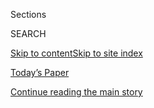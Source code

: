 <div id="app">

<div>

<div class="NYTAppHideMasthead css-zz1s19 e1suatyy0">

<div class="section css-ui9rw0 e1suatyy2">

<div class="css-11hrj97 er09x8g0">

<div class="css-6n7j50">

</div>

<span class="css-1dv1kvn">Sections</span>

<div class="css-10488qs">

<span class="css-1dv1kvn">SEARCH</span>

</div>

[Skip to content](#site-content)[Skip to site
index](#site-index)

</div>

<div class="css-10698na e1huz5gh0">

</div>

</div>

<div id="masthead-bar-one" class="section hasLinks css-15hmgas e1csuq9d3">

<div class="css-uqyvli e1csuq9d0">

</div>

<div class="css-1uqjmks e1csuq9d1">

</div>

<div class="css-9e9ivx">

[](https://myaccount.nytimes3xbfgragh.onion/auth/login?response_type=cookie&client_id=vi)

</div>

<div class="css-1bvtpon e1csuq9d2">

[Today’s Paper](https://www.nytimes3xbfgragh.onion/section/todayspaper)

</div>

</div>

</div>

</div>

<div data-aria-hidden="false">

<div id="site-content" data-role="main">

<div class="css-1ffjgkm">

</div>

<div id="top-wrapper" class="css-15p45cc eaca97t0" type="top">

<div id="top-slug" class="css-19x0jxb eaca97t1" hidden="">

Advertisement

</div>

[Continue reading the main
story](#after-top)

<div class="ad top-wrapper" style="text-align:center;height:100%;display:block;min-height:90px">

<div id="top" class="place-ad" data-position="top" data-size-key="top">

</div>

</div>

<div id="after-top">

</div>

</div>

<div id="collection-magazine-index-20170305" class="section css-15h4p1b e9abtgs0">

<div class="css-1j21atc e1svk9qx1">

<div class="css-fmiefx e1svk9qx2">

<div class="css-1hk7r2m eu54l5x0">

<div id="sponsor-wrapper" class="css-7a1pgi eaca97t0" type="sponsor" hidden="">

<div id="sponsor-slug" class="css-1l4mleb eaca97t1" hidden="">

Supported by

</div>

[Continue reading the main
story](#after-sponsor)

<div id="sponsor" class="ad sponsor-wrapper" style="text-align:left;height:100%;display:block">

</div>

<div id="after-sponsor">

</div>

</div>

</div>

### <span class="css-15smmd5 ezz4tcd1">[Magazine](/section/magazine)</span>

</div>

<div class="css-nfcc9b e1svk9qx3">

<div class="css-vl9dhg e1svk9qx5">

<div class="css-1nrhkj6 e1svk9qx6">

# The 3.5.17 Issue

<div class="follow-button-placeholder" data-collection-id="">

</div>

</div>

</div>

</div>

</div>

<div class="css-4svvz1 ekkqrpp0">

<div id="collection-highlights-container" class="section css-18l1u7x e46isfb1">

<div class="template-1 css-gfgt40 ekkqrpp1">

## Highlights

1.  ![<span class="css-13wzayb e1oaj3zl2"><span class="css-1dv1kvn">Credit</span>Andrew
    Moore for The New York
    Times</span>](https://static01.graylady3jvrrxbe.onion/images/2017/03/05/magazine/05justice1/05justice1-jumbo-v2.jpg)
    
    <div class="css-gjijuv">
    
    ### Feature
    
    ## [Department of Justification](/2017/02/28/magazine/jeff-sessions-stephen-bannon-justice-department.html)
    
    Stephen Bannon and Jeff Sessions, the new attorney general, have
    long shared a vision for remaking America. Now the nation’s top
    law-enforcement agency can serve as a tool for enacting
    it.
    
    <span class="css-1oaezp0"></span><span class="css-1q6w006 e4e4i5l3"></span><span class="css-9voj2j">By
    <span class="css-1baulvz last-byline" itemprop="name">Emily
    Bazelon</span></span>
    
    </div>

2.  ![<span class="css-1samh1w e1oaj3zl2"><span class="css-1dv1kvn">Credit</span>Gueorgui
    Pinkhassov/Magnum, for The New York
    Times</span>](https://static01.graylady3jvrrxbe.onion/images/2017/03/05/magazine/05carrere1/05carrere1-videoLarge.jpg)
    
    <div class="css-10wtrbd">
    
    ### Feature
    
    ## [How Emmanuel Carrère Reinvented Nonfiction](/2017/03/02/magazine/how-emmanuel-carrere-reinvented-nonfiction.html)
    
    His unclassifiable books blend personal history, reportage,
    philosophy and theology to cast compulsive narrative
    spells.
    
    <span class="css-1oaezp0"></span><span class="css-1q6w006 e4e4i5l3"></span><span class="css-9voj2j">By
    <span class="css-1baulvz last-byline" itemprop="name">Wyatt
    Mason</span></span>
    
    </div>

3.  ![<span class="css-1samh1w e1oaj3zl2"><span class="css-1dv1kvn">Credit</span>Christopher
    Anderson for The New York
    Times</span>](https://static01.graylady3jvrrxbe.onion/images/2017/03/05/magazine/05gold1/05gold1-videoLarge.jpg)
    
    <div class="css-10wtrbd">
    
    ### Feature
    
    ## [The Experimentalist on Broadway](/2017/03/01/magazine/sam-gold-the-glass-menagerie-the-experimentalist-on-broadway.html)
    
    Through his stripped-down, radically humane approach to theater, Sam
    Gold has found a new dimension to a classic American
    play.
    
    <span class="css-1oaezp0"></span><span class="css-1q6w006 e4e4i5l3"></span><span class="css-9voj2j">By
    <span class="css-1baulvz last-byline" itemprop="name">Sasha
    Weiss</span></span>
    
    </div>

4.  ![<span class="css-1samh1w e1oaj3zl2"><span class="css-1dv1kvn">Credit</span>George
    Georgiou for The New York
    Times</span>](https://static01.graylady3jvrrxbe.onion/images/2017/03/05/magazine/05sandmining1/05mag-05sandmining-t_CA0-videoLarge.jpg)
    
    <div class="css-10wtrbd">
    
    ### Feature
    
    ## [How to Steal a River](/2017/03/01/magazine/sand-mining-india-how-to-steal-a-river.html)
    
    To feed an enormous building boom, India’s relentless sand miners
    have devastated the waterways that make life there
    possible.
    
    <span class="css-1oaezp0"></span><span class="css-1q6w006 e4e4i5l3"></span><span class="css-9voj2j">By
    <span class="css-1baulvz last-byline" itemprop="name">Rollo
    Romig</span></span>
    
    </div>

</div>

<div class="css-1xdhyk6 e46isfb0">

<div class="css-zk12ih ef6si7p0">

1.  ### First Words
    
    ![<span class="css-2s0ord e1oaj3zl2"><span class="css-1dv1kvn">Credit</span>Derek
    Brahney for The New York
    Times</span>](https://static01.graylady3jvrrxbe.onion/images/2017/03/05/magazine/05firstwords/05mag-05firstwords-t_CA0-videoLarge.jpg)
    
    <div class="css-10wtrbd">
    
    ## [How the Trolls Stole Washington](/2017/02/28/magazine/how-the-trolls-stole-washington.html)
    
    The terror of anonymous online harassment has been around for
    decades. Now the worst side of the web is at the center of national
    politics.
    
    <span class="css-me3p27"></span><span class="css-1q6w006 e4e4i5l3"></span><span class="css-9voj2j">By
    <span class="css-1baulvz last-byline" itemprop="name">Amanda
    Hess</span></span>
    
    </div>

2.  ### On Technology
    
    ![<span class="css-2s0ord e1oaj3zl2"><span class="css-1dv1kvn">Credit</span>Illustration
    by Adam
    Ferriss</span>](https://static01.graylady3jvrrxbe.onion/images/2017/03/05/magazine/05ontech1/05ontech1-videoLarge-v2.gif)
    
    <div class="css-10wtrbd">
    
    ## [Why the Internet Didn’t Kill Zines](/2017/02/28/magazine/why-the-internet-didnt-kill-zines.html)
    
    Their resilience shows the limitations of the web as a place to
    nurture young
    creativity.
    
    <span class="css-me3p27"></span><span class="css-1q6w006 e4e4i5l3"></span><span class="css-9voj2j">By
    <span class="css-1baulvz last-byline" itemprop="name">Jenna
    Wortham</span></span>
    
    </div>

3.  ### Letter of Recommendation
    
    ![<span class="css-2s0ord e1oaj3zl2"><span class="css-1dv1kvn">Credit</span>Damon
    Casarez for The New York
    Times</span>](https://static01.graylady3jvrrxbe.onion/images/2017/03/05/magazine/05lor/05mag-05lor-t_CA0-videoLarge.jpg)
    
    <div class="css-10wtrbd">
    
    ## [Letter of Recommendation: Arroyos](/2017/03/02/magazine/letter-of-recommendation-arroyos.html)
    
    As is the case with so many of nature’s features, some scientists
    think climate change and resource depletion will make more rivers
    more
    ephemeral.
    
    <span class="css-me3p27"></span><span class="css-1q6w006 e4e4i5l3"></span><span class="css-9voj2j">By
    <span class="css-1baulvz last-byline" itemprop="name">Noah Gallagher
    Shannon</span></span>
    
    </div>

4.  ### Talk
    
    ![<span class="css-2s0ord e1oaj3zl2"><span class="css-1dv1kvn">Credit</span>Stephen
    Voss for The New York
    Times</span>](https://static01.graylady3jvrrxbe.onion/images/2017/03/05/magazine/05talk/05talk-videoLarge-v3.jpg)
    
    <div class="css-10wtrbd">
    
    ## [Evan McMullin Would Vote for a Democrat if He Had To](/2017/03/01/magazine/evan-mcmullin-would-vote-for-a-democrat-if-he-had-to.html)
    
    The former C.I.A. operative on his presidential run and why there
    are so many leaks from within the Trump
    administration.
    
    <span class="css-me3p27"></span><span class="css-1q6w006 e4e4i5l3"></span><span class="css-9voj2j">By
    <span class="css-1baulvz last-byline" itemprop="name">Ana Marie
    Cox</span></span>
    
    </div>

5.  ### Diagnosis
    
    ![<span class="css-2s0ord e1oaj3zl2"><span class="css-1dv1kvn">Credit</span>Illustration
    by Andreas
    Samuelsson</span>](https://static01.graylady3jvrrxbe.onion/images/2017/03/05/magazine/05diagnosis1/05diagnosis1-videoLarge.jpg)
    
    <div class="css-10wtrbd">
    
    ## [Why Was Her Thumb Turning Black?](/2017/03/02/magazine/why-was-her-thumb-turning-black.html)
    
    She managed her autoimmune arthritis by taking medications. But then
    something strange started happening to her
    hands.
    
    <span class="css-me3p27"></span><span class="css-1q6w006 e4e4i5l3"></span><span class="css-9voj2j">By
    <span class="css-1baulvz last-byline" itemprop="name">Lisa Sanders,
    M.d.</span></span>
    
    </div>

</div>

</div>

<div class="css-1xdhyk6 e46isfb0">

<div class="css-zk12ih ef6si7p0">

1.  ### Eat
    
    ![<span class="css-2s0ord e1oaj3zl2"><span class="css-1dv1kvn">Credit</span>Gentl
    and Hyers for The New York Times. Food stylist: Hadas Smirnoff. Prop
    stylist: Rebecca
    Bartoshesky.</span>](https://static01.graylady3jvrrxbe.onion/images/2017/03/05/magazine/05eat/05mag-05eat-t_CA0-videoLarge.jpg)
    
    <div class="css-10wtrbd">
    
    ## [A Caramelized Cabbage Casserole to Get You to Spring](/2017/03/02/magazine/a-caramelized-cabbage-casserole-to-get-you-to-spring.html)
    
    Bare farmers’ markets in early March can leave home cooks adrift,
    but this sweet and savory Swedish dish can get you past the
    hump.
    
    <span class="css-me3p27"></span><span class="css-1q6w006 e4e4i5l3"></span><span class="css-9voj2j">By
    <span class="css-1baulvz last-byline" itemprop="name">Sam
    Sifton</span></span>
    
    </div>

2.  ### Judge John Hodgman
    
    ![<span class="css-2s0ord e1oaj3zl2"><span class="css-1dv1kvn">Credit</span>Illustration
    by Kyle
    Hilton</span>](https://static01.graylady3jvrrxbe.onion/images/2017/03/05/magazine/05hodgman/05mag-05hodgman-t_CA0-videoLarge.jpg)
    
    <div class="css-10wtrbd">
    
    ## [Judge John Hodgman on Dog Weddings](/2017/03/03/magazine/judge-john-hodgman-on-dog-weddings.html)
    
    The threat of an executive order against Chihuahuas isn’t
    real.
    
    <span class="css-me3p27"></span><span class="css-1q6w006 e4e4i5l3"></span><span class="css-9voj2j">By
    <span class="css-1baulvz last-byline" itemprop="name">John
    Hodgman</span></span>
    
    </div>

3.  ### Lives
    
    ![<span class="css-2s0ord e1oaj3zl2"><span class="css-1dv1kvn">Credit</span>Illustration
    by Melinda
    Josie</span>](https://static01.graylady3jvrrxbe.onion/images/2017/03/05/magazine/05lives/05mag-05lives-t_CA0-videoLarge.jpg)
    
    <div class="css-10wtrbd">
    
    ## [Strangers on an 18-Hour Train](/2017/03/03/magazine/strangers-on-an-18-hour-train.html)
    
    Discomfort and deliverance on a long trip through
    Pakistan.
    
    <span class="css-me3p27"></span><span class="css-1q6w006 e4e4i5l3"></span><span class="css-9voj2j">By
    <span class="css-1baulvz last-byline" itemprop="name">Rafiq
    Ebrahim</span></span>
    
    </div>

4.  ### Poem
    
    ![<span class="css-2s0ord e1oaj3zl2"><span class="css-1dv1kvn">Credit</span>Illustration
    by R.O.
    Blechman</span>](https://static01.graylady3jvrrxbe.onion/images/2017/03/05/magazine/05poem/05poem-videoLarge.jpg)
    
    <div class="css-10wtrbd">
    
    ## [Self-Portrait as So Much Potential](/2017/03/03/magazine/self-portrait-as-so-much-potential.html)
    
    Selected by Matthew
    Zapruder.
    
    <span class="css-me3p27"></span><span class="css-1q6w006 e4e4i5l3"></span><span class="css-9voj2j">Selected
    by <span class="css-1baulvz last-byline" itemprop="name">Matthew
    Zapruder</span></span>
    
    </div>

5.  ### The Ethicist
    
    ![<span class="css-2s0ord e1oaj3zl2"><span class="css-1dv1kvn">Credit</span>Illustration
    by Tomi
    Um</span>](https://static01.graylady3jvrrxbe.onion/images/2017/03/05/magazine/05ethicist/05mag-05ethicist-t_CA0-videoLarge.jpg)
    
    <div class="css-10wtrbd">
    
    ## [Should You Tell Uber Your Driver Was High?](/2017/03/01/magazine/should-you-tell-uber-your-driver-was-high.html)
    
    The magazine’s ethicist columnist on whether to report a driver you
    believe was DUI and whether to tell your friend’s divorce lawyer
    about the illegal actions of her
    ex.
    
    <span class="css-me3p27"></span><span class="css-1q6w006 e4e4i5l3"></span><span class="css-9voj2j">By
    <span class="css-1baulvz last-byline" itemprop="name">Kwame Anthony
    Appiah</span></span>
    
    </div>

</div>

</div>

</div>

<div id="mid1-wrapper" class="css-1mn4oms eaca97t0" type="rank">

<div id="mid1-slug" class="css-1tag3rd eaca97t1">

Advertisement

</div>

[Continue reading the main
story](#after-mid1)

<div id="mid1" class="ad mid1-wrapper" style="text-align:center;height:100%;display:block">

</div>

<div id="after-mid1">

</div>

</div>

</div>

</div>

</div>

## Site Index

<div>

</div>

## Site Information Navigation

  - [© <span>2020</span> <span>The New York Times
    Company</span>](https://help.nytimes3xbfgragh.onion/hc/en-us/articles/115014792127-Copyright-notice)

<!-- end list -->

  - [NYTCo](https://www.nytco.com/)
  - [Contact
    Us](https://help.nytimes3xbfgragh.onion/hc/en-us/articles/115015385887-Contact-Us)
  - [Work with us](https://www.nytco.com/careers/)
  - [Advertise](https://nytmediakit.com/)
  - [T Brand Studio](http://www.tbrandstudio.com/)
  - [Your Ad
    Choices](https://www.nytimes3xbfgragh.onion/privacy/cookie-policy#how-do-i-manage-trackers)
  - [Privacy](https://www.nytimes3xbfgragh.onion/privacy)
  - [Terms of
    Service](https://help.nytimes3xbfgragh.onion/hc/en-us/articles/115014893428-Terms-of-service)
  - [Terms of
    Sale](https://help.nytimes3xbfgragh.onion/hc/en-us/articles/115014893968-Terms-of-sale)
  - [Site
    Map](https://spiderbites.nytimes3xbfgragh.onion)
  - [Help](https://help.nytimes3xbfgragh.onion/hc/en-us)
  - [Subscriptions](https://www.nytimes3xbfgragh.onion/subscription?campaignId=37WXW)

</div>

</div>
